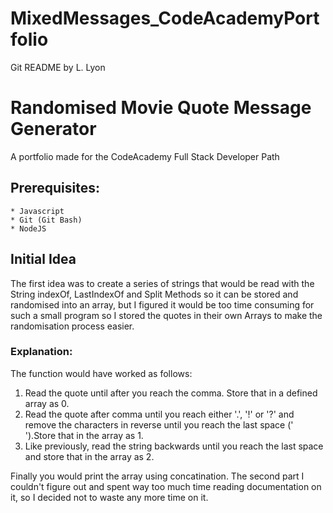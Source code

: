 # MixedMessages_CodeAcademyPortfolio

Git README by L. Lyon

# Randomised Movie Quote Message Generator
A portfolio made for the CodeAcademy Full Stack Developer Path

## Prerequisites:
    * Javascript
    * Git (Git Bash)
    * NodeJS

## Initial Idea
The first idea was to create a series of strings that would be read with the String indexOf, LastIndexOf and Split Methods so it can be stored and randomised into an array, but I figured it would be too time consuming for such a small program so I stored the quotes in their own Arrays to make the randomisation process easier.

### Explanation:
The function would have worked as follows:

1. Read the quote until after you reach the comma. Store that in a defined array as 0.
2. Read the quote after comma until you reach either '.', '!' or '?' and remove the characters in reverse until you reach the last space (' ').Store that in the array as 1.
3. Like previously, read the string backwards until you reach the last space and store that in the array as 2.

Finally you would print the array using concatination. The second part I couldn't figure out and spent way too much time reading documentation on it, so I decided not to waste any more time on it.